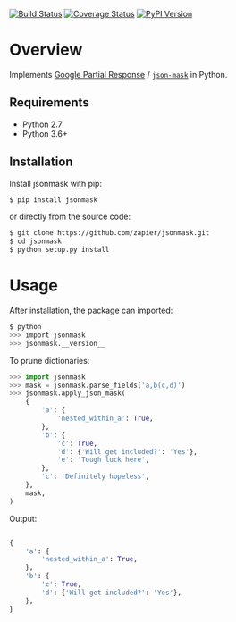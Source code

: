 [![Build Status](https://img.shields.io/travis/zapier/jsonmask/master.svg)](https://travis-ci.org/zapier/jsonmask) [![Coverage Status](https://img.shields.io/coveralls/zapier/jsonmask/master.svg)](https://coveralls.io/r/zapier/jsonmask) [![PyPI Version](https://img.shields.io/pypi/v/jsonmask.svg)](https://pypi.org/project/jsonmask)

# Overview

Implements [Google Partial Response](https://developers.google.com/discovery/v1/performance#partial-response) / [`json-mask`](https://github.com/nemtsov/json-mask) in Python.

## Requirements

* Python 2.7
* Python 3.6+

## Installation

Install jsonmask with pip:

```sh
$ pip install jsonmask
```

or directly from the source code:

```sh
$ git clone https://github.com/zapier/jsonmask.git
$ cd jsonmask
$ python setup.py install
```

# Usage

After installation, the package can imported:

```sh
$ python
>>> import jsonmask
>>> jsonmask.__version__
```

To prune dictionaries:

```py
>>> import jsonmask
>>> mask = jsonmask.parse_fields('a,b(c,d)')
>>> jsonmask.apply_json_mask(
    {
        'a': {
            'nested_within_a': True,
        },
        'b': {
            'c': True,
            'd': {'Will get included?': 'Yes'},
            'e': 'Tough luck here',
        },
        'c': 'Definitely hopeless',
    },
    mask,
)
```
Output:
```py

{
    'a': {
        'nested_within_a': True,
    },
    'b': {
        'c': True,
        'd': {'Will get included?': 'Yes'},
    },
}
```
